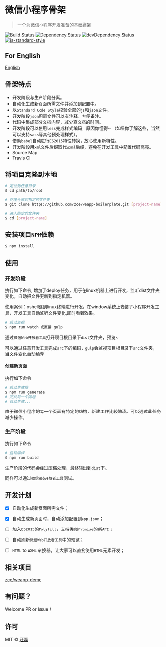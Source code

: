 # 微信小程序骨架

> 一个为微信小程序开发准备的基础骨架

[![Build Status](https://travis-ci.org/zce/weapp-boilerplate.svg?branch=master)](https://travis-ci.org/zce/weapp-boilerplate)
[![Dependency Status](https://david-dm.org/zce/weapp-boilerplate.svg)](https://david-dm.org/zce/weapp-boilerplate)
[![devDependency Status](https://david-dm.org/zce/weapp-boilerplate/dev-status.svg)](https://david-dm.org/zce/weapp-boilerplate#info=devDependencies)
[![js-standard-style](https://img.shields.io/badge/code%20style-standard-brightgreen.svg)](http://standardjs.com/)

## For English

[English](./README.en.md)


## 骨架特点

- 开发阶段与生产阶段分离。
- 自动化生成新页面所需文件并添加到配置中。
- 以`Standard Code Style`校验全部的`js`和`json`文件。
- 开发阶段`json`配置文件可以有注释，方便备注。
- 代码中集成部分文档内容，减少查文档的时间。
- 开发阶段可以使用`less`完成样式编码，原因你懂得~ （如果你了解这些，当然可以支持`sass`等其他预处理样式）。
- 借助`babel`自动进行`ES2015`特性转换，放心使用新特性。
- 开发阶段用`xml`文件后缀取代`wxml`后缀，避免在开发工具中配置代码高亮。
- Source Map
- Travis CI


## 将项目克隆到本地

```bash
# 定位到任意目录
$ cd path/to/root

# 克隆仓库到指定的文件夹
$ git clone https://github.com/zce/weapp-boilerplate.git [project-name] --depth 1

# 进入指定的文件夹
$ cd [project-name]
```


## 安装项目`NPM`依赖

```bash
$ npm install
```


## 使用

### 开发阶段

执行如下命令, 增加了deploy任务，用于在linux机器上进行开发，监听dist文件夹变化，自动把文件更新到指定机器。

使用案例：xshell连到linux终端进行开发，在window系统上安装了小程序开发工具，开发工具自动监听文件变化,即时看到效果。

```bash
# 启动监视
$ npm run watch 或直接 gulp
```

通过`微信Web开放者工具`打开项目根目录下`dist`文件夹，预览~

可以通过任意开发工具完成`src`下的编码，`gulp`会监视项目根目录下`src`文件夹，当文件变化自动编译

#### 创建新页面

执行如下命令

```bash
# 启动生成器
$ npm run generate
# 完成每一个问题
# 自动生成...
```

由于微信小程序的每一个页面有特定的结构，新建工作比较繁琐。可以通过此任务减少操作。


### 生产阶段

执行如下命令

```bash
# 启动编译
$ npm run build
```

生产阶段的代码会经过压缩处理，最终输出到`dist`下。

同样可以通过`微信Web开放者工具`测试。


## 开发计划

- [x] 自动化生成新页面所需文件；
- [x] 自动生成新页面时，自动添加配置到`app.json`；
- [ ] 加入`ES2015`的`Polyfill`，支持类似`Promise`的新`API`；
- [ ] 自动刷新`微信Web开放者工具`中的预览；
- [ ] `HTML` to `WXML` 转换器，让大家可以直接使用`HTML`元素开发；


## 相关项目

[zce/weapp-demo](https://github.com/zce/weapp-demo)


## 有问题？

Welcome PR or Issue！


## 许可

MIT &copy; [汪磊](http://github.com/zce)
